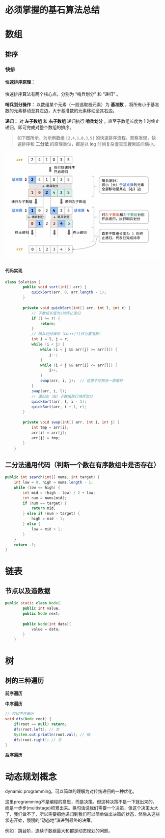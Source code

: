 # 必须掌握的基石算法总结

# 数组

## 排序

### 快排

#### 快速排序原理：

快速排序算法有两个核心点，分别为 “哨兵划分” 和 “递归” 。

**哨兵划分操作：** 以数组某个元素（一般选取首元素）为 **基准数** ，将所有小于基准数的元素移动至其左边，大于基准数的元素移动至其右边。

**递归：** 对 **左子数组** 和 **右子数组** 递归执行  **哨兵划分** ，直至子数组长度为 1 时终止递归，即可完成对整个数组的排序。

> 如下图所示，为示例数组 `[2,4,1,0,3,5]` 的快速排序流程。观察发现，快速排序和 **二分法** 的原理类似，都是以 **lo**g 时间复杂度实现搜索区间缩小。

![QuickSort1.png](assets/QuickSort-1.png?t=1671604780333)

#### 代码实现

```java
class Solution {
        public void sort(int[] arr) {
            quickSort(arr, 0, arr.length - 1);
        }

        private void quickSort(int[] arr, int l, int r) {
            // 子数组长度为1时终止递归
            if (l >= r) {
                return;
            }
            // 哨兵划分操作（以arr[l]作为基准数）
            int i = l, j = r;
            while (i < j) {
                while (i < j && arr[j] >= arr[l]) {
                    j--;
                }
                while (i < j && arr[i] <= arr[l]) {
                    i++;
                }
                swap(arr, i, j);  // 这里不交换会一直循环
            }
            swap(arr, i, l);
            // 递归左（右）子数组执行哨兵划分
            quickSort(arr, l, i - 1);
            quickSort(arr, i + 1, r);
        }

        private void swap(int[] arr, int i, int j) {
            int tmp = arr[i];
            arr[i] = arr[j];
            arr[j] = tmp;
        }
    }
```

## 二分法通用代码（判断一个数在有序数组中是否存在）

```java
public int search(int[] nums, int target) {
    int low = 0, high = nums.length - 1;
    while (low <= high) {
        int mid = (high - low) / 2 + low;
        int num = nums[mid];
        if (num == target) {
            return mid;
        } else if (num > target) {
            high = mid - 1;
        } else {
            low = mid + 1;
        }
    }
    return -1;
}
```

# 链表

## 节点以及造数据

```java
public static class Node{
        public int value;
        public Node next;

        public Node(int data){
            value = data;
        }
    }

```

# 树

## 树的三种遍历

**前序遍历**

**中序遍历**

```java
// 打印中序遍历
void dfs(Node root) {
    if(root == null) return;
    dfs(root.left); // 左
    System.out.println(root.val); // 根
    dfs(root.right); // 右
}
```

**后序遍历**


# 动态规划概念

dynamic programming，可以简单的理解为对传统递归的一种优化。

这里programming不是编程的意思，而是决策。但这种决策不是一下就出来的，而是一步步(multistage)积累出来。换句话说我们需要一个决策，但这个决策太大了，我们做不了，所以需要把他递归到我们可以简单做出决策的状态，然后从这些状态开始，慢慢的“动态地”演进到最终的决策。

例如：跳台阶，连续子数组最大和都是动态规划的问题。
